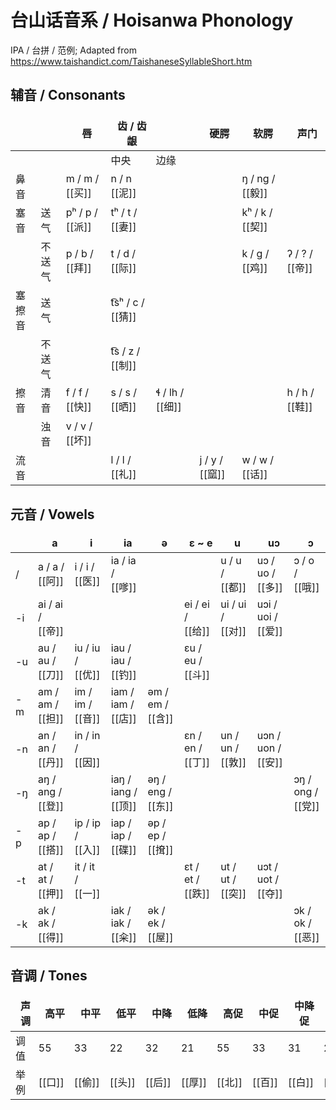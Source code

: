 # 台山话音系 / Hoisanwa Phonology

IPA / 台拼 / 范例; Adapted from https://www.taishandict.com/TaishaneseSyllableShort.htm

## 辅音 / Consonants

|       |        | 唇              | 齿 / 齿龈                         |     | 硬腭           | 软腭            | 声门           |
| ------ | ------ | --------------- | --------------------------------- | --- | -------------- | --------------- | -------------- |
|        |        |                 | 中央                           | 边缘    |                |                 |                |
| 鼻音   |        | m / m / [[买]]  | n / n [[泥]]                      |     |                | ŋ / ng / [[毅]] |                |
| 塞音   | 送气   | pʰ / p / [[派]] | tʰ / t / [[妻]]                   |     |                | kʰ / k / [[契]]   |                |
|        | 不送气 | p / b / [[拜]]  | t / d / [[际]]                    |     |                | k / g / [[鸡]]    | ʔ / ? / [[帝]] |
| 塞擦音 | 送气   |                 | t͡sʰ / c / [[猜]]                |     |                |                 |                |
|        | 不送气 |                 | t͡s / z / [[制]]                 |     |                |                 |                |
| 擦音   | 清音   | f / f / [[快]]  | s / s / [[晒]]      |      ɬ / lh / [[细]] |          |                 | h / h / [[鞋]] |
|        | 浊音   | v / v / [[坏]]  |                                   |     |                |                 |                |
| 流音   |        |                 | l / l / [[礼]]                    |     | j / y / [[窳]] | w / w / [[话]]  |                |



## 元音 / Vowels

|    | a                 | i                | ia                  | ǝ                 | ɛ ~ e            | u                | uɔ                 | ɔ                 |
|----|-------------------|------------------|---------------------|-------------------|------------------|------------------|--------------------|-------------------|
| /  | a / a / [[阿]]    | i / i / [[医]]   | ia / ia / [[嗲]]    |                   |                  | u / u / [[都]]   | uɔ / uo / [[多]]   | ɔ / o / [[哦]]    |
| -i | ai / ai / [[帝]]  |                  |                     |                   | ei / ei / [[给]] | ui / ui / [[对]] | uɔi / uoi / [[爱]] |                   |
| -u | au / au / [[刀]]  | iu / iu / [[优]] | iau / iau / [[钓]]  |                   | ɛu / eu / [[斗]] |                  |                    |                   |
| -m | am / am / [[担]]  | im / im / [[音]] | iam / iam / [[店]]  | ǝm / em / [[含]]  |                  |                  |                    |                   |
| -n | an / an / [[丹]]  | in / in / [[因]] |                     |                   | ɛn / en / [[丁]] | un / un / [[敦]] | uɔn / uon / [[安]] |                   |
| -ŋ | aŋ / ang / [[登]] |                  | iaŋ / iang / [[顶]] | ǝŋ / eng / [[东]] |                  |                  |                    | ɔŋ / ong / [[党]] |
| -p | ap / ap / [[搭]]  | ip / ip / [[入]] | iap / iap / [[碟]]  | ǝp / ep / [[𢱕]]  |                  |                  |                    |                   |
| -t | at / at / [[押]]  | it / it / [[一]] |                     |                   | ɛt / et / [[跌]] | ut / ut / [[突]] | uɔt / uot / [[夺]] |                   |
| -k | ak / ak / [[得]]  |                  | iak / iak / [[籴]]  | ǝk / ek / [[屋]]  |                  |                  |                    | ɔk / ok / [[恶]]  |


## 音调 / Tones

| 声调 | 高平 | 中平 | 低平 | 中降 | 低降 | 高促 | 中促 | 中降促 | 低降促 |
| ---- | ---- | ---- | ---- | ---- | ---- | ---- | ---- | ------ | ------ |
| 调值 | 55   | 33   | 22   | 32   | 21   | 55   | 33   | 31     | 21     |
| 举例 | [[口]]   | [[偷]]   | [[头]]   | [[后]]   | [[厚]]   | [[北]]   | [[百]]   | [[白]]     | [[伯]]     |

<style>
th {
    text-transform: none;
    border: 0px;
    padding: 0.3rem;
    padding-left: 1rem;
    font-weight: bold;
    font-style: normal;
    color: var(--table-header-color);
}
</style>